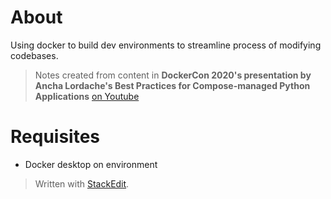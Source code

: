 
# About
Using docker to build dev environments to streamline process of modifying codebases.

> Notes created from content in **DockerCon 2020's presentation by Ancha Lordache's Best Practices for Compose-managed Python Applications** 
> [on Youtube](https://www.youtube.com/watch?v=OkidaZmnADw&feature=youtu.be)

# Requisites 
- Docker desktop on environment

> Written with [StackEdit](https://stackedit.io/).
<!--stackedit_data:
eyJoaXN0b3J5IjpbLTk4OTYxMjA0NV19
-->